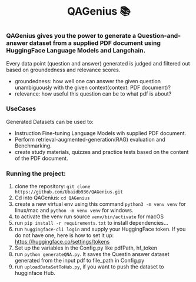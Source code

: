 
<h1 align="center"> <p>QAGenius 📚</p></h1>
<h3 align="left">
    <p align="left"> 
        QAGenius gives you the power to generate a Question-and-answer dataset from a supplied PDF document using HuggingFace Language Models and Langchain.
   </p>
</h3>

Every data point (question and answer) generated is judged and filtered out based on groundedness and relevance scores. 

* groundedness: how well one can answer the given question unambiguously with the given context(context: PDF document)?
* relevance:  how useful this question can be to what pdf is about?
        
                
### UseCases

Generated Datasets can be used to:

* Instruction Fine-tuning Language Models wih supplied PDF document.
* Perform retrieval-augmented-generation(RAG) evaluation and Benchmarking.
* create study materials, quizzes and practice tests based on the content of the PDF document.     


### Running the project:

1. clone the repository: `git clone https://github.com/Ubaidb936/QAGenius.git`
2. Cd into QAGenius:  `cd QAGenius`
3. create a new virtual env using this command `python3 -m venv venv` for linux/mac and `python -m venv venv` for windows.
4. to activate the venv run source `venv/bin/activate` for macOS
5. run `pip install -r requirements.txt` to install dependencies...
6. run  `huggingface-cli login` and supply your HuggingFace token. If you do not have one, here is  how to set it up: https://huggingface.co/settings/tokens
7. Set up the variables in the Config.py like pdfPath, hf_token 
8. run `python generateQNA.py`. It saves the  Questin answer dataset generated from the input pdf to file_path in Config.py
9. run `uploadDataSetToHub.py`, if you want to push the dataset to hugginface Hub.

